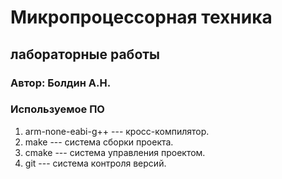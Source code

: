 # Микропроцессорная техника
## лабораторные работы

### Автор: Болдин А.Н.

### Используемое ПО
1. arm-none-eabi-g++ --- кросс-компилятор.
2. make --- система сборки проекта.
3. cmake --- система управления проектом.
4. git --- система контроля версий.
